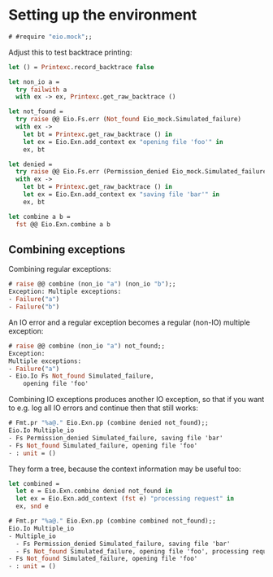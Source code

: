 # Setting up the environment

```ocaml
# #require "eio.mock";;
```

Adjust this to test backtrace printing:
```ocaml
let () = Printexc.record_backtrace false
```

```ocaml
let non_io a =
  try failwith a
  with ex -> ex, Printexc.get_raw_backtrace ()

let not_found =
  try raise @@ Eio.Fs.err (Not_found Eio_mock.Simulated_failure)
  with ex ->
    let bt = Printexc.get_raw_backtrace () in
    let ex = Eio.Exn.add_context ex "opening file 'foo'" in
    ex, bt

let denied =
  try raise @@ Eio.Fs.err (Permission_denied Eio_mock.Simulated_failure)
  with ex ->
    let bt = Printexc.get_raw_backtrace () in
    let ex = Eio.Exn.add_context ex "saving file 'bar'" in
    ex, bt

let combine a b =
  fst @@ Eio.Exn.combine a b
```

## Combining exceptions

Combining regular exceptions:

```ocaml
# raise @@ combine (non_io "a") (non_io "b");;
Exception: Multiple exceptions:
- Failure("a")
- Failure("b")
```

An IO error and a regular exception becomes a regular (non-IO) multiple exception:

```ocaml
# raise @@ combine (non_io "a") not_found;;
Exception:
Multiple exceptions:
- Failure("a")
- Eio.Io Fs Not_found Simulated_failure,
    opening file 'foo'
```

Combining IO exceptions produces another IO exception,
so that if you want to e.g. log all IO errors and continue then that still works:

```ocaml
# Fmt.pr "%a@." Eio.Exn.pp (combine denied not_found);;
Eio.Io Multiple_io
- Fs Permission_denied Simulated_failure, saving file 'bar'
- Fs Not_found Simulated_failure, opening file 'foo'
- : unit = ()
```

They form a tree, because the context information may be useful too:

```ocaml
let combined =
  let e = Eio.Exn.combine denied not_found in
  let ex = Eio.Exn.add_context (fst e) "processing request" in
  ex, snd e
```

```ocaml
# Fmt.pr "%a@." Eio.Exn.pp (combine combined not_found);;
Eio.Io Multiple_io
- Multiple_io
  - Fs Permission_denied Simulated_failure, saving file 'bar'
  - Fs Not_found Simulated_failure, opening file 'foo', processing request
- Fs Not_found Simulated_failure, opening file 'foo'
- : unit = ()
```